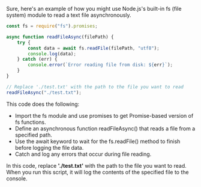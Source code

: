 Sure, here's an example of how you might use Node.js's built-in fs (file system) module to read a text file asynchronously.

```javascript
const fs = require("fs").promises;

async function readFileAsync(filePath) {
	try {
		const data = await fs.readFile(filePath, "utf8");
		console.log(data);
	} catch (err) {
		console.error(`Error reading file from disk: ${err}`);
	}
}

// Replace './test.txt' with the path to the file you want to read
readFileAsync("./test.txt");
```

This code does the following:

- Import the fs module and use promises to get Promise-based version of fs functions.
- Define an asynchronous function readFileAsync() that reads a file from a specified path.
- Use the await keyword to wait for the fs.readFile() method to finish before logging the file data.
- Catch and log any errors that occur during file reading.

In this code, replace **'./test.txt'** with the path to the file you want to read. When you run this script, it will log the contents of the specified file to the console.
